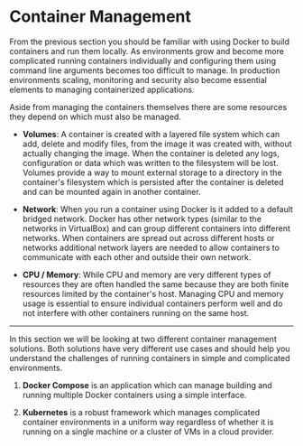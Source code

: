 # Container Management

From the previous section you should be familiar with using Docker to build containers and run them locally. As environments grow and become more complicated running containers individually and configuring them using command line arguments becomes too difficult to manage. In production environments scaling, monitoring and security also become essential elements to managing containerized applications.

Aside from managing the containers themselves there are some resources they depend on which must also be managed.

- **Volumes**: A container is created with a layered file system which can add, delete and modify files, from the image it was created with, without actually changing the image. When the container is deleted any logs, configuration or data which was written to the filesystem will be lost. Volumes provide a way to mount external storage to a directory in the container's filesystem which is persisted after the container is deleted and can be mounted again in another container.

- **Network**: When you run a container using Docker is it added to a default bridged network. Docker has other network types (similar to the networks in VirtualBox) and can group different containers into different networks. When containers are spread out across different hosts or networks additional network layers are needed to allow containers to communicate with each other and outside their own network.

- **CPU / Memory**: While CPU and memory are very different types of resources they are often handled the same because they are both finite resources limited by the container's host. Managing CPU and memory usage is essential to ensure individual containers perform well and do not interfere with other containers running on the same host.

---

In this section we will be looking at two different container management solutions. Both solutions have very different use cases and should help you understand the challenges of running containers in simple and complicated environments.

1. **Docker Compose** is an application which can manage building and running multiple Docker containers using a simple interface.

2. **Kubernetes** is a robust framework which manages complicated container environments in a uniform way regardless of whether it is running on a single machine or a cluster of VMs in a cloud provider.

